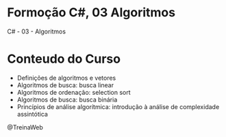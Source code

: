 # Formoção C#, 03 Algoritmos
C# - 03 - Algoritmos

# Conteudo do Curso

 - Definições de algoritmos e vetores
 - Algoritmos de busca: busca linear
 - Algoritmos de ordenação: selection sort
 - Algoritmos de busca: busca binária
 - Princípios de análise algorítmica: introdução à análise de complexidade assintótica

@TreinaWeb